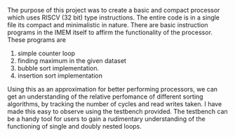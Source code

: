 The purpose of this project was to create a basic and compact processor which uses RISCV (32 bit) type instructions.
The entire code is in a single file its compact and minimalistic in nature.
There are basic instruction programs in the IMEM itself to affirm the functionality of the processor.
These programs are 
1) simple counter loop
2) finding maximum in the given dataset
3) bubble sort implementation.
4) insertion sort implementation


Using this as an approximation for better performing processors, we can get an understanding of the relative perfomance of different sorting algorithms, by tracking the number of cycles and read writes taken. I have made this easy to observe using the testbench provided. 
The testbench can be a handy tool for users to gain a rudimentary understanding of the functioning of single and doubly nested loops. 
